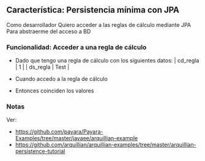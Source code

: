 ## Característica: Persistencia mínima con JPA

Como desarrollador
Quiero acceder a las reglas de cálculo mediante JPA
Para abstraerme del acceso a BD

### Funcionalidad: Acceder a una regla de cálculo

* Dado que tengo una regla de cálculo con los siguientes datos:
    | cd_regla | 1 |
    | ds_regla | Test |

* Cuando accedo a la regla de cálculo
* Entonces coinciden los valores

### Notas

Ver:
* https://github.com/payara/Payara-Examples/tree/master/javaee/arquillian-example
* https://github.com/arquillian/arquillian-examples/tree/master/arquillian-persistence-tutorial
